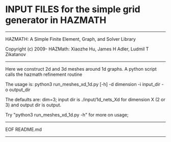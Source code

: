 
# INPUT FILES for the simple grid generator in HAZMATH

---

HAZMATH: A Simple Finite Element, Graph, and Solver Library

Copyright (c) 2009- HAZMath: Xiaozhe Hu, James H Adler, Ludmil T Zikatanov  

---

Here we construct 2d and 3d meshes around 1d graphs. A python script calls the hazmath refinement routine

The usage is: python3 run_meshes_xd_1d.py [-h] -d dimension -i input_dir -o output_dir 

The defaults are: dim=3; input dir is ./input/1d_nets_Xd for dimension X (2 or 3) and output dir is output.

Try "python3 run_meshes_xd_1d.py -h" for more on usage;


---

EOF README.md

---
